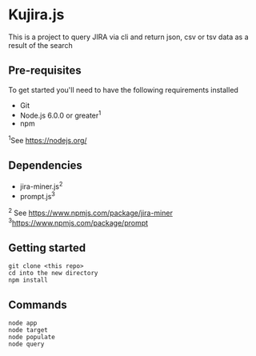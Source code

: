 # Kujira.js

This is a project to query JIRA via cli and return json, csv or tsv data as a result of the search

## Pre-requisites 

To get started you'll need to have the following requirements installed

- Git
- Node.js 6.0.0 or greater<sup>1</sup>
- npm

<sup>1</sup>See https://nodejs.org/

## Dependencies 

- jira-miner.js<sup>2</sup>
- prompt.js<sup>3</sup>
    
<sup>2</sup> See https://www.npmjs.com/package/jira-miner
<sup>3</sup>https://www.npmjs.com/package/prompt
## Getting started
    
    git clone <this repo>
    cd into the new directory
	npm install
    
## Commands
     
    node app
    node target
    node populate
    node query 